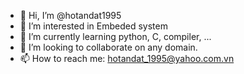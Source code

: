 - 👋 Hi, I’m @hotandat1995
- 👀 I’m interested in Embeded system
- 🌱 I’m currently learning python, C, compiler, ...
- 💞️ I’m looking to collaborate on any domain.
- 📫 How to reach me: hotandat_1995@yahoo.com.vn

<!---
hotandat1995/hotandat1995 is a ✨ special ✨ repository because its `README.md` (this file) appears on your GitHub profile.
You can click the Preview link to take a look at your changes.
--->
